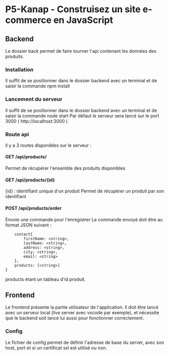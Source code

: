 # P5-Kanap - Construisez un site e-commerce en JavaScript

## Backend

Le dossier back permet de faire tourner l'api contenant les données des produits.

### Installation

Il suffit de se positionner dans le dossier backend avec un terminal et de saisir la commande npm install

### Lancement du serveur

Il suffit de se positionner dans le dossier backend avec un terminal et de saisir la commande node start Par défaut le serveur sera lancé sur le port 3000 ( http://localhost:3000 )

### Route api

Il y a 3 routes disponibles sur le serveur :

#### GET /api/products/

Permet de récupérer l'ensemble des produits disponibles

#### GET /api/products/{id}

{id} : identifiant unique d'un produit Permet de récupérer un produit par son identifiant

#### POST /api/products/order

Envoie une commande pour l'enregistrer La commande envoyé doit être au format JSON suivant :
```{
    contact{
	    firstName: <string>,
	    lastName: <string>,
	    address: <string>,
	    city; <string>,
	    email: <string>
	},
	products: [<string>]
}
```
products étant un tableau d'id produit.

## Frontend

Le frontend présente la partie utilisateur de l'application. Il doit être lancé avec un serveur local (live server avec vscode par exemple), et nécessite que le backend soit lancé lui aussi pour fonctionner correctement.

### Config

Le fichier de config permet de définir l'adresse de base du server, avec son host, port et si un certificat ssl est utilisé ou non.
